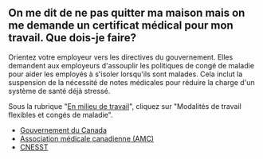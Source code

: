 ## On me dit de ne pas quitter ma maison mais on me demande un certificat médical pour mon travail. Que dois-je faire?

Orientez votre employeur vers les directives du gouvernement. Elles demandent aux employeurs d'assouplir les politiques de congé de maladie pour aider les employés à s'isoler lorsqu'ils sont malades. Cela inclut la suspension de la nécessité de notes médicales pour réduire la charge d'un système de santé déjà stressé.

Sous la rubrique "[En milieu de travail](https://www.canada.ca/fr/sante-publique/services/maladies/2019-nouveau-coronavirus/preparation.html#a5)", cliquez sur "Modalités de travail flexibles et congés de maladie".

- [Gouvernement du Canada](https://www.canada.ca/fr/sante-publique/services/maladies/2019-nouveau-coronavirus/preparation.html)
- [Association médicale canadienne (AMC)](https://www.cma.ca/fr/communiques-de-presse-et-declarations/lamc-exhorte-tous-les-employeurs-cesser-dexiger-des)
- [CNESST](https://www.cnesst.gouv.qc.ca/salle-de-presse/Pages/coronavirus.aspx)
